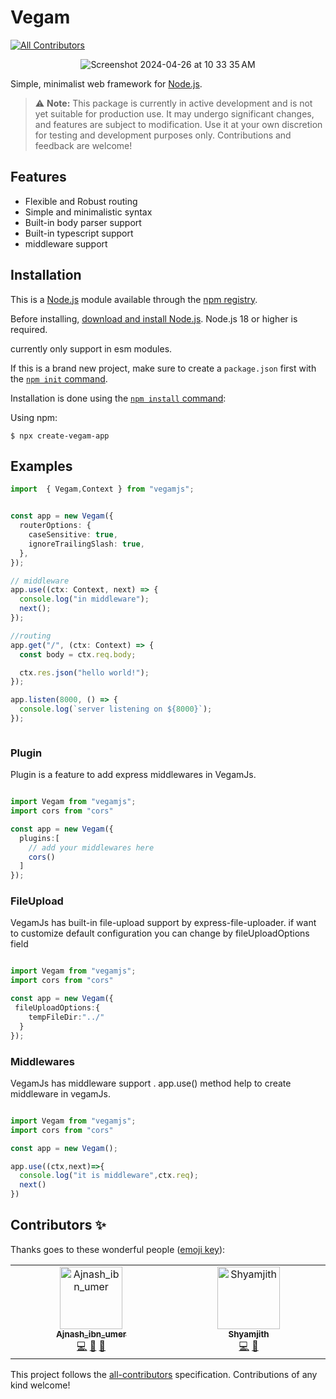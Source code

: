 # Vegam
<!-- ALL-CONTRIBUTORS-BADGE:START - Do not remove or modify this section -->
[![All Contributors](https://img.shields.io/badge/all_contributors-2-orange.svg?style=flat-square)](#contributors-)
<!-- ALL-CONTRIBUTORS-BADGE:END -->

<div align="center">

  ![Screenshot 2024-04-26 at 10 33 35 AM](https://github.com/Ajnash-ibn-umer/vegamjs/assets/93277108/ebc35ec7-c8e3-48e5-ad8b-17ff7669d121)

</div>

  Simple, minimalist web framework for [Node.js](http://nodejs.org).

<!-- [![NPM Version][npm-version-image]][npm-url]
  [![NPM Install Size][npm-install-size-image]][npm-install-size-url]
  [![NPM Downloads][npm-downloads-image]][npm-downloads-url] -->

> ⚠️ **Note:** This package is currently in active development and is not yet suitable for production use. It may undergo significant changes, and features are subject to modification. Use it at your own discretion for testing and development purposes only. Contributions and feedback are welcome!

## Features

* Flexible and Robust routing
* Simple and minimalistic syntax
* Built-in body parser support
* Built-in typescript support
* middleware support

## Installation

This is a [Node.js](https://nodejs.org/en/) module available through the
[npm registry](https://www.npmjs.com/).

Before installing, [download and install Node.js](https://nodejs.org/en/download/).
Node.js 18 or higher is required.

currently only support in esm modules.

If this is a brand new project, make sure to create a `package.json` first with
the [`npm init` command](https://docs.npmjs.com/creating-a-package-json-file).

Installation is done using the
[`npm install` command](https://docs.npmjs.com/getting-started/installing-npm-packages-locally):

Using npm:

```console
$ npx create-vegam-app
```

## Examples


```ts
import  { Vegam,Context } from "vegamjs";


const app = new Vegam({
  routerOptions: {
    caseSensitive: true,
    ignoreTrailingSlash: true,
  },
});

// middleware
app.use((ctx: Context, next) => {
  console.log("in middleware");
  next();
});

//routing
app.get("/", (ctx: Context) => {
  const body = ctx.req.body;

  ctx.res.json("hello world!");
});

app.listen(8000, () => {
  console.log(`server listening on ${8000}`);
});



```

### Plugin

Plugin is a feature to add express middlewares in VegamJs.

```ts

import Vegam from "vegamjs";
import cors from "cors"

const app = new Vegam({
  plugins:[
    // add your middlewares here
    cors()
  ]
});

```

### FileUpload

VegamJs has built-in file-upload support by express-file-uploader. if want to customize default configuration you can change by fileUploadOptions field

```ts

import Vegam from "vegamjs";
import cors from "cors"

const app = new Vegam({
 fileUploadOptions:{
    tempFileDir:"../"
  }
});

```

### Middlewares

VegamJs has middleware support .  app.use() method help to create middleware in vegamJs.

```ts

import Vegam from "vegamjs";
import cors from "cors"

const app = new Vegam();

app.use((ctx,next)=>{
  console.log("it is middleware",ctx.req);
  next()
})

```

## Contributors ✨

Thanks goes to these wonderful people ([emoji key](https://allcontributors.org/docs/en/emoji-key)):

<!-- ALL-CONTRIBUTORS-LIST:START - Do not remove or modify this section -->
<!-- prettier-ignore-start -->
<!-- markdownlint-disable -->
<table>
  <tbody>
    <tr>
      <td align="center" valign="top" width="14.28%"><a href="https://github.com/Ajnash-ibn-umer"><img src="https://avatars.githubusercontent.com/u/62911231?v=4?s=100" width="100px;" alt="Ajnash_ibn_umer"/><br /><sub><b>Ajnash_ibn_umer</b></sub></a><br /><a href="https://github.com/Ajnash-ibn-umer/vegamjs/commits?author=Ajnash-ibn-umer" title="Code">💻</a> <a href="https://github.com/Ajnash-ibn-umer/vegamjs/commits?author=Ajnash-ibn-umer" title="Documentation">📖</a> <a href="#data-Ajnash-ibn-umer" title="Data">🔣</a></td>
      <td align="center" valign="top" width="14.28%"><a href="https://shyamjith.in/"><img src="https://avatars.githubusercontent.com/u/93277108?v=4?s=100" width="100px;" alt="Shyamjith"/><br /><sub><b>Shyamjith</b></sub></a><br /><a href="https://github.com/Ajnash-ibn-umer/vegamjs/commits?author=shyamexe" title="Code">💻</a> <a href="https://github.com/Ajnash-ibn-umer/vegamjs/commits?author=shyamexe" title="Documentation">📖</a></td>
    </tr>
  </tbody>
</table>

<!-- markdownlint-restore -->
<!-- prettier-ignore-end -->

<!-- ALL-CONTRIBUTORS-LIST:END -->

This project follows the [all-contributors](https://github.com/all-contributors/all-contributors) specification. Contributions of any kind welcome!